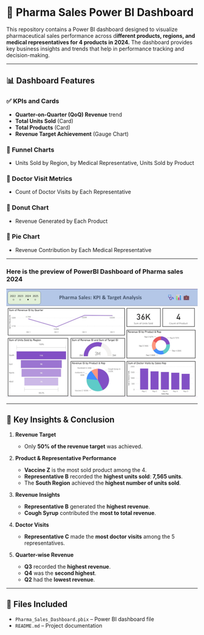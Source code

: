 
# 💊 Pharma Sales Power BI Dashboard

This repository contains a Power BI dashboard designed to visualize pharmaceutical sales performance across d**ifferent products, regions, and medical representatives for 4 products in 2024.** The dashboard provides key business insights and trends that help in performance tracking and decision-making.

---

## 📊 Dashboard Features

### ✅ KPIs and Cards

- **Quarter-on-Quarter (QoQ) Revenue** trend
- **Total Units Sold** (Card)
- **Total Products** (Card)
- **Revenue Target Achievement** (Gauge Chart)

### 🔽 Funnel Charts

- Units Sold by Region, by Medical Representative, Units Sold by Product

### 👥 Doctor Visit Metrics

- Count of Doctor Visits by Each Representative

### 🍩 Donut Chart

- Revenue Generated by Each Product

### 🥧 Pie Chart

- Revenue Contribution by Each Medical Representative
- -------
### Here is the preview of PowerBI Dashboard of Pharma sales 2024
<img src="https://github.com/Sowji-techsavvy/Pharma-sales-KPI-s-Targets/blob/main/Pharma%20Sales%20Dashboard-.pbix2.jpg" alt="Dashboard Preview" width="600"/>

---

## 📌 Key Insights & Conclusion

1. **Revenue Target**
   - Only **50% of the revenue target** was achieved.

2. **Product & Representative Performance**
   - **Vaccine Z** is the most sold product among the 4.
   - **Representative B** recorded the **highest units sold**: **7,565 units**.
   - The **South Region** achieved the **highest number of units sold**.

3. **Revenue Insights**
   - **Representative B** generated the **highest revenue**.
   - **Cough Syrup** contributed the **most to total revenue**.

4. **Doctor Visits**
   - **Representative C** made the **most doctor visits** among the 5 representatives.

5. **Quarter-wise Revenue**
   - **Q3** recorded the **highest revenue**.
   - **Q4** was the **second highest**.
   - **Q2** had the **lowest revenue**.

---

## 📂 Files Included

- `Pharma_Sales_Dashboard.pbix` – Power BI dashboard file
- `README.md` – Project documentation
